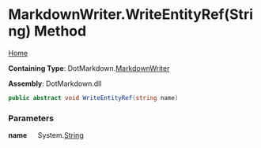 # MarkdownWriter\.WriteEntityRef\(String\) Method

[Home](../../../README.md)

**Containing Type**: DotMarkdown\.[MarkdownWriter](../README.md)

**Assembly**: DotMarkdown\.dll

```csharp
public abstract void WriteEntityRef(string name)
```

### Parameters

**name** &emsp; System\.[String](https://docs.microsoft.com/en-us/dotnet/api/system.string)